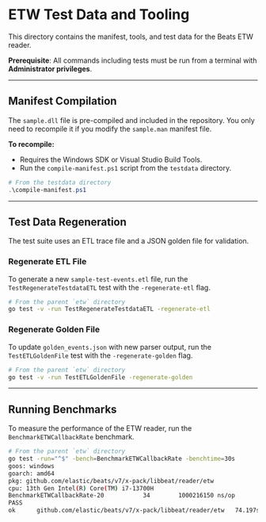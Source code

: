 # ETW Test Data and Tooling

This directory contains the manifest, tools, and test data for the Beats ETW reader.

**Prerequisite**: All commands including tests must be run from a terminal with **Administrator privileges**.

-----

## Manifest Compilation

The `sample.dll` file is pre-compiled and included in the repository. You only need to recompile it if you modify the `sample.man` manifest file.

**To recompile:**

  * Requires the Windows SDK or Visual Studio Build Tools.
  * Run the `compile-manifest.ps1` script from the `testdata` directory.

```powershell
# From the testdata directory
.\compile-manifest.ps1
```

-----

## Test Data Regeneration

The test suite uses an ETL trace file and a JSON golden file for validation.

### Regenerate ETL File

To generate a new `sample-test-events.etl` file, run the `TestRegenerateTestdataETL` test with the `-regenerate-etl` flag.

```bash
# From the parent `etw` directory
go test -v -run TestRegenerateTestdataETL -regenerate-etl
```

### Regenerate Golden File

To update `golden_events.json` with new parser output, run the `TestETLGoldenFile` test with the `-regenerate-golden` flag.

```bash
# From the parent `etw` directory
go test -v -run TestETLGoldenFile -regenerate-golden
```

-----

## Running Benchmarks

To measure the performance of the ETW reader, run the `BenchmarkETWCallbackRate` benchmark.

```bash
# From the parent `etw` directory
go test -run="^$" -bench=BenchmarkETWCallbackRate -benchtime=30s
goos: windows
goarch: amd64
pkg: github.com/elastic/beats/v7/x-pack/libbeat/reader/etw
cpu: 13th Gen Intel(R) Core(TM) i7-13700H
BenchmarkETWCallbackRate-20           34        1000216150 ns/op               579.7 allocs/event            48558 bytes/event           1.000 duration_s           29644 events/s          30000 target_events/s        17189965 total_allocs_iter    1439854256 total_bytes_iter          29652 total_events_iter
PASS
ok      github.com/elastic/beats/v7/x-pack/libbeat/reader/etw   74.197s
```
